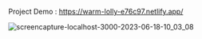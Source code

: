 Project Demo : https://warm-lolly-e76c97.netlify.app/ 

![screencapture-localhost-3000-2023-06-18-10_03_08](https://github.com/sunil9813/Food-Website-App-using-firebase/assets/67497228/f50c887e-e010-4306-b243-62cf8dc68e30)
